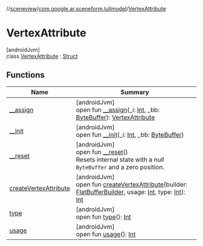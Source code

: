 //[sceneview](../../../index.md)/[com.google.ar.sceneform.lullmodel](../index.md)/[VertexAttribute](index.md)

# VertexAttribute

[androidJvm]\
class [VertexAttribute](index.md) : [Struct](../../com.google.flatbuffers/-struct/index.md)

## Functions

| Name | Summary |
|---|---|
| [__assign](__assign.md) | [androidJvm]<br>open fun [__assign](__assign.md)(_i: [Int](https://kotlinlang.org/api/latest/jvm/stdlib/kotlin/-int/index.html), _bb: [ByteBuffer](https://developer.android.com/reference/kotlin/java/nio/ByteBuffer.html)): [VertexAttribute](index.md) |
| [__init](__init.md) | [androidJvm]<br>open fun [__init](__init.md)(_i: [Int](https://kotlinlang.org/api/latest/jvm/stdlib/kotlin/-int/index.html), _bb: [ByteBuffer](https://developer.android.com/reference/kotlin/java/nio/ByteBuffer.html)) |
| [__reset](../../com.google.flatbuffers/-struct/__reset.md) | [androidJvm]<br>open fun [__reset](../../com.google.flatbuffers/-struct/__reset.md)()<br>Resets internal state with a null `ByteBuffer` and a zero position. |
| [createVertexAttribute](create-vertex-attribute.md) | [androidJvm]<br>open fun [createVertexAttribute](create-vertex-attribute.md)(builder: [FlatBufferBuilder](../../com.google.flatbuffers/-flat-buffer-builder/index.md), usage: [Int](https://kotlinlang.org/api/latest/jvm/stdlib/kotlin/-int/index.html), type: [Int](https://kotlinlang.org/api/latest/jvm/stdlib/kotlin/-int/index.html)): [Int](https://kotlinlang.org/api/latest/jvm/stdlib/kotlin/-int/index.html) |
| [type](type.md) | [androidJvm]<br>open fun [type](type.md)(): [Int](https://kotlinlang.org/api/latest/jvm/stdlib/kotlin/-int/index.html) |
| [usage](usage.md) | [androidJvm]<br>open fun [usage](usage.md)(): [Int](https://kotlinlang.org/api/latest/jvm/stdlib/kotlin/-int/index.html) |
